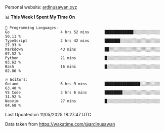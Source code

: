 Personal website: [ardinusawan.xyz](https://ardinusawan.xyz)

<!--START_SECTION:waka-->
📊 **This Week I Spent My Time On** 

```text
💬 Programming Languages: 
Go                       4 hrs 52 mins       █████████████░░░░░░░░░░░░   50.11 % 
TypeScript               2 hrs 42 mins       ███████░░░░░░░░░░░░░░░░░░   27.93 % 
Markdown                 43 mins             ██░░░░░░░░░░░░░░░░░░░░░░░   07.52 % 
Python                   21 mins             █░░░░░░░░░░░░░░░░░░░░░░░░   03.62 % 
Bash                     16 mins             █░░░░░░░░░░░░░░░░░░░░░░░░   02.86 % 

🔥 Editors: 
GoLand                   6 hrs 9 mins        ████████████████░░░░░░░░░   63.40 % 
VS Code                  3 hrs 6 mins        ████████░░░░░░░░░░░░░░░░░   31.92 % 
Neovim                   27 mins             █░░░░░░░░░░░░░░░░░░░░░░░░   04.68 % 
```


 Last Updated on 11/05/2025 18:27:47 UTC
<!--END_SECTION:waka-->
Data taken from https://wakatime.com/@ardinusawan
